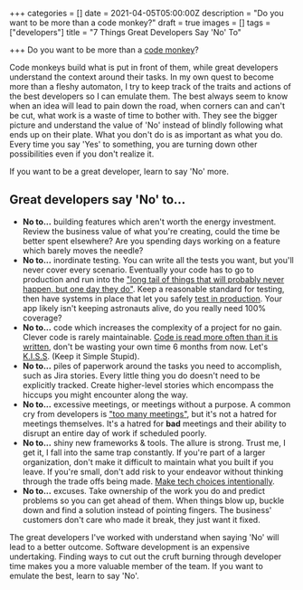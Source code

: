 +++
categories = []
date = 2021-04-05T05:00:00Z
description = "Do you want to be more than a code monkey?"
draft = true
images = []
tags = ["developers"]
title = "7 Things Great Developers Say 'No' To"

+++
Do you want to be more than a [code monkey](https://softwareengineering.stackexchange.com/questions/79997/whats-wrong-with-being-a-code-monkey-or-what-is-a-code-monkey)?

Code monkeys build what is put in front of them, while great developers understand the context around their tasks. In my own quest to become more than a fleshy automaton, I try to keep track of the traits and actions of the best developers so I can emulate them. The best always seem to know when an idea will lead to pain down the road, when corners can and can't be cut, what work is a waste of time to bother with. They see the bigger picture and understand the value of 'No' instead of blindly following what ends up on their plate. What you don't do is as important as what you do. Every time you say 'Yes' to something, you are turning down other possibilities even if you don't realize it.

If you want to be a great developer, learn to say 'No' more.

## Great developers say 'No' to...

* **No to...** building features which aren't worth the energy investment. Review the business value of what you're creating, could the time be better spent elsewhere? Are you spending days working on a feature which barely moves the needle?
* **No to...** inordinate testing. You can write all the tests you want, but you'll never cover every scenario. Eventually your code has to go to production and run into the ["long tail of things that will probably never happen, but one day they do"](https://thenewstack.io/honeycombs-charity-majors-go-ahead-test-in-production/). Keep a reasonable standard for testing, then have systems in place that let you safely [test in production](https://thenewstack.io/honeycombs-charity-majors-go-ahead-test-in-production/). Your app likely isn't keeping astronauts alive, do you really need 100% coverage?
* **No to...** code which increases the complexity of a project for no gain. Clever code is rarely maintainable. [Code is read more often than it is written](https://skeptics.stackexchange.com/questions/48560/is-code-read-more-often-than-its-written), don't be wasting your own time 6 months from now. Let's [K.I.S.S](https://en.wikipedia.org/wiki/KISS_principle). (Keep it Simple Stupid).
* **No to...** piles of paperwork around the tasks you need to accomplish, such as Jira stories. Every little thing you do doesn't need to be explicitly tracked. Create higher-level stories which encompass the hiccups you might encounter along the way.
* **No to...** excessive meetings, or meetings without a purpose. A common cry from developers is ["too many meetings"](https://dzone.com/articles/too-many-meetings-a-devs-cry-for-help-5-things-tea), but it's not a hatred for meetings themselves. It's a hatred for **bad** meetings and their ability to disrupt an entire day of work if scheduled poorly.
* **No to...** shiny new frameworks & tools. The allure is strong. Trust me, I get it, I fall into the same trap constantly. If you're part of a larger organization, don't make it difficult to maintain what you built if you leave. If you're small, don't add risk to your endeavor without thinking through the trade offs being made. [Make tech choices intentionally](https://thebootstrappedfounder.com/making-tech-choices/).
* **No to...** excuses. Take ownership of the work you do and predict problems so you can get ahead of them. When things blow up, buckle down and find a solution instead of pointing fingers. The business' customers don't care who made it break, they just want it fixed.

The great developers I've worked with understand when saying 'No' will lead to a better outcome. Software development is an expensive undertaking. Finding ways to cut out the cruft burning through developer time makes you a more valuable member of the team. If you want to emulate the best, learn to say 'No'.